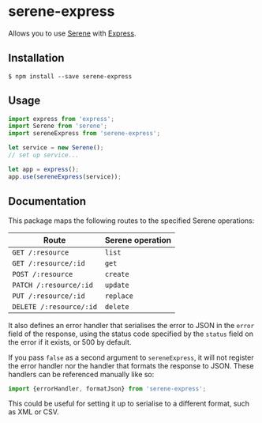 
# serene-express

Allows you to use [Serene](https://www.npmjs.com/package/serene) with [Express](https://www.npmjs.com/package/express).

## Installation

    $ npm install --save serene-express

## Usage

```js
import express from 'express';
import Serene from 'serene';
import sereneExpress from 'serene-express';

let service = new Serene();
// set up service...

let app = express();
app.use(sereneExpress(service));
```

## Documentation

This package maps the following routes to the specified Serene operations:

| Route | Serene operation |
|---|---|
| `GET /:resource` | `list` |
| `GET /:resource/:id` | `get` |
| `POST /:resource` | `create` |
| `PATCH /:resource/:id` | `update` |
| `PUT /:resource/:id` | `replace` |
| `DELETE /:resource/:id` | `delete` |

It also defines an error handler that serialises the error to JSON in the `error` field of the response, using the status code specified by the `status` field on the error if it exists, or 500 by default.

If you pass `false` as a second argument to `sereneExpress`, it will not register the error handler nor the handler that formats the response to JSON.  These handlers can be referenced manually like so:

```js
import {errorHandler, formatJson} from 'serene-express';
```

This could be useful for setting it up to serialise to a different format, such as XML or CSV.
